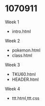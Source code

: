 # 1070911

Week 1
* intro.html

Week 2
* pokemon.html
* class.html

Week 3
* TKU60.html
* HEADER.html

Week 4
* ttt.html,ttt.css